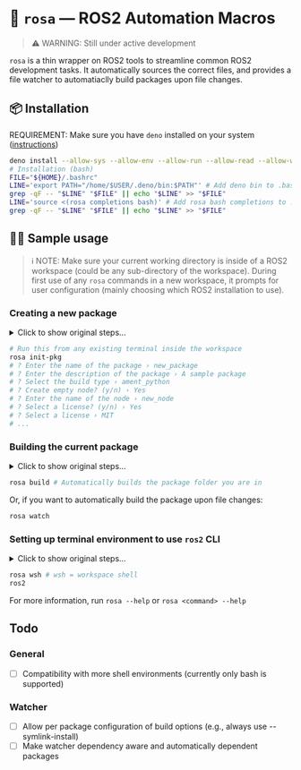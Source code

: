 # 🌹 `rosa` — ROS2 Automation Macros
> ⚠️ WARNING: Still under active development

`rosa` is a thin wrapper on ROS2 tools to streamline common ROS2 development tasks. It automatically sources the correct files, and provides a file watcher to automatiaclly build packages upon file changes.
## 📦 Installation
REQUIREMENT: Make sure you have `deno` installed on your system ([instructions](https://deno.land/manual/getting_started/installation))
```bash
deno install --allow-sys --allow-env --allow-run --allow-read --allow-write --unstable -f https://deno.land/x/rosa@v0.0.2/rosa.ts
# Installation (bash)
FILE="${HOME}/.bashrc"
LINE='export PATH="/home/$USER/.deno/bin:$PATH"' # Add deno bin to .bashrc if it doesn't exist (tested on ubuntu)
grep -qF -- "$LINE" "$FILE" || echo "$LINE" >> "$FILE"
LINE='source <(rosa completions bash)' # Add rosa bash completions to .bashrc if it doesn't exist
grep -qF -- "$LINE" "$FILE" || echo "$LINE" >> "$FILE"
```
## 👨‍💻 Sample usage
> ℹ️ NOTE: Make sure your current working directory is inside of a ROS2 workspace (could be any sub-directory of the workspace). During first use of any `rosa` commands in a new workspace, it prompts for user configuration (mainly choosing which ROS2 installation to use).

### Creating a new package
<details>
  <summary>Click to show original steps...</summary>
  
  ```bash
  # Open a new terminal
  source /opt/ros/<distribution>/setup.sh
  cd ../../ # (cd'ing to workspace root)
  ros2 pkg create --build-type ament_cmake <package name>
  ```
</details>
  
  ```bash
  # Run this from any existing terminal inside the workspace
  rosa init-pkg
  # ? Enter the name of the package › new_package
  # ? Enter the description of the package › A sample package
  # ? Select the build type › ament_python
  # ? Create empty node? (y/n) › Yes
  # ? Enter the name of the node › new_node
  # ? Select a license? (y/n) › Yes
  # ? Select a license › MIT
  # ...
  ```

### Building the current package
<details>
  <summary>Click to show original steps...</summary>
  
  ```bash
  # Open a new terminal
  source /opt/ros/<distribution>/setup.sh
  cd ../../ # (cd'ing to workspace root)
  colcon build --packages-select <package name>
  ```
</details>

```bash
rosa build # Automatically builds the package folder you are in
```
Or, if you want to automatically build the package upon file changes:
```bash
rosa watch
```

### Setting up terminal environment to use `ros2` CLI
<details>
  <summary>Click to show original steps...</summary>
  
  ```bash
  source /opt/ros/<distribution>/setup.sh
  source ../../install/setup.sh
  ros2
  ```
</details>

```bash
rosa wsh # wsh = workspace shell
ros2
```

For more information, run `rosa --help` or `rosa <command> --help`

## Todo
### General
- [ ] Compatibility with more shell environments (currently only bash is supported)

### Watcher
- [ ] Allow per package configuration of build options (e.g., always use --symlink-install)
- [ ] Make watcher dependency aware and automatically dependent packages
